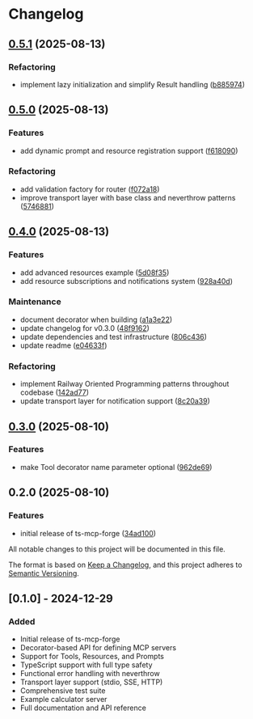 # Changelog

## [0.5.1](https://github.com/lrangell/ts-mcp-forge/compare/v0.5.0...v0.5.1) (2025-08-13)

### Refactoring

* implement lazy initialization and simplify Result handling ([b885974](https://github.com/lrangell/ts-mcp-forge/commit/b8859744b37bb2e0194a42537f66cd45f828f0a3))

## [0.5.0](https://github.com/lrangell/ts-mcp-forge/compare/v0.4.0...v0.5.0) (2025-08-13)

### Features

- add dynamic prompt and resource registration support ([f618090](https://github.com/lrangell/ts-mcp-forge/commit/f618090a39471396567f339742ddc1444e8ab194))

### Refactoring

- add validation factory for router ([f072a18](https://github.com/lrangell/ts-mcp-forge/commit/f072a186b4633bf358453e89e2c551019f8748b4))
- improve transport layer with base class and neverthrow patterns ([5746881](https://github.com/lrangell/ts-mcp-forge/commit/574688100f7f72ce9939ce8642ff6ce9c13e3b85))

## [0.4.0](https://github.com/lrangell/ts-mcp-forge/compare/v0.3.0...v0.4.0) (2025-08-13)

### Features

- add advanced resources example ([5d08f35](https://github.com/lrangell/ts-mcp-forge/commit/5d08f355cadc3bc5ae4309239b9b319a5acccd85))
- add resource subscriptions and notifications system ([928a40d](https://github.com/lrangell/ts-mcp-forge/commit/928a40dd78e80f35eb48acdf097d7553a2481e60))

### Maintenance

- document decorator when building ([a1a3e22](https://github.com/lrangell/ts-mcp-forge/commit/a1a3e223774f09de9f3bcddea81a1f3dfb456b81))
- update changelog for v0.3.0 ([48f9162](https://github.com/lrangell/ts-mcp-forge/commit/48f916261dd1ce1f65b36644883477bc644cf2ba))
- update dependencies and test infrastructure ([806c436](https://github.com/lrangell/ts-mcp-forge/commit/806c436ffd1eb599b92c5bb0fccc904a751d04dc))
- update readme ([e04633f](https://github.com/lrangell/ts-mcp-forge/commit/e04633fbb2832157cc4946c63bef475e645ba7df))

### Refactoring

- implement Railway Oriented Programming patterns throughout codebase ([142ad77](https://github.com/lrangell/ts-mcp-forge/commit/142ad77e7255fec8d7dd48db35731386f7bfce3d))
- update transport layer for notification support ([8c20a39](https://github.com/lrangell/ts-mcp-forge/commit/8c20a3923d3f9dcc65752dfbd0d49cf67b0bbfc4))

## [0.3.0](https://github.com/lrangell/ts-mcp-forge/compare/v0.2.0...v0.3.0) (2025-08-10)

### Features

- make Tool decorator name parameter optional ([962de69](https://github.com/lrangell/ts-mcp-forge/commit/962de690763e64c019beb5c6214c1591cfcd2347))

## 0.2.0 (2025-08-10)

### Features

- initial release of ts-mcp-forge ([34ad100](https://github.com/lrangell/ts-mcp-forge/commit/34ad10087e25b476c25e5e8194746f4722ffd179))

All notable changes to this project will be documented in this file.

The format is based on [Keep a Changelog](https://keepachangelog.com/en/1.0.0/),
and this project adheres to [Semantic Versioning](https://semver.org/spec/v2.0.0.html).

## [0.1.0] - 2024-12-29

### Added

- Initial release of ts-mcp-forge
- Decorator-based API for defining MCP servers
- Support for Tools, Resources, and Prompts
- TypeScript support with full type safety
- Functional error handling with neverthrow
- Transport layer support (stdio, SSE, HTTP)
- Comprehensive test suite
- Example calculator server
- Full documentation and API reference
